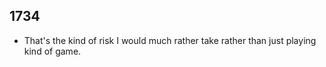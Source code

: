 ## 1734
- That's the kind of risk I would much rather take rather than just playing kind of game.


